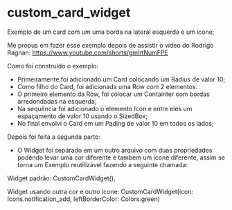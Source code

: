 # custom_card_widget

Exemplo de um card com um uma borda na lateral esquerda e um ícone;

Me propus em fazer esse exemplo depois de assistir o vídeo do Rodrigo Ragnan: https://www.youtube.com/shorts/gmlrtNumFPE

Como foi construído o exemplo:
- Primeiramente foi adicionado um Card colocando um Radius de valor 10;
- Como filho do Card, foi adicionada uma Row com 2 elementos. 
- O primeiro elemento da Row, foi colocar um Containter com bordas arredondadas na esquerda;
- Na sequência foi adicionado o elemento Icon e entre eles um espaçamento de valor 10 usando o SizedBox;
- No final envolvi o Card em um Pading de valor 10 em todos os lados;

Depois foi feita a segunda parte:
- O Widget foi separado em um outro arquivo com duas propriedades podendo levar uma cor diferente e também um ícone diferente, assim se torna um Exemplo reutilizável fazendo a seguinte chamada:

Widget padrão:
CustomCardWidget(),

Widget usando outra cor e outro ícone:
CustomCardWidget(icon: Icons.notification_add, leftBorderColor: Colors.green)
